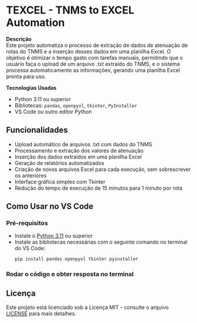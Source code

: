 # TEXCEL - TNMS to EXCEL Automation

**Descrição**  
Este projeto automatiza o processo de extração de dados de atenuação de rotas do TNMS e a inserção desses dados em uma planilha Excel. O objetivo é otimizar o tempo gasto com tarefas manuais, permitindo que o usuário faça o upload de um arquivo .txt extraído do TNMS, e o sistema processa automaticamente as informações, gerando uma planilha Excel pronta para uso.

**Tecnologias Usadas**  
- Python 3.11 ou superior  
- Bibliotecas: `pandas`, `openpyxl`, `tkinter`, `PyInstaller`  
- VS Code ou outro editor Python

## Funcionalidades
- Upload automático de arquivos .txt com dados do TNMS
- Processamento e extração dos valores de atenuação
- Inserção dos dados extraídos em uma planilha Excel
- Geração de relatórios automatizados
- Criação de novos arquivos Excel para cada execução, sem sobrescrever os anteriores
- Interface gráfica simples com Tkinter
- Redução do tempo de execução de 15 minutos para 1 minuto por rota

## Como Usar no VS Code

### Pré-requisitos
- Instale o [Python 3.11](https://www.python.org/downloads/) ou superior
- Instale as bibliotecas necessárias com o seguinte comando no terminal do VS Code:
  ```bash
  pip install pandas openpyxl tkinter pyinstaller

### Rodar o código e obter resposta no terminal

## Licença
Este projeto está licenciado sob a Licença MIT - consulte o arquivo [LICENSE](LICENSE) para mais detalhes.

